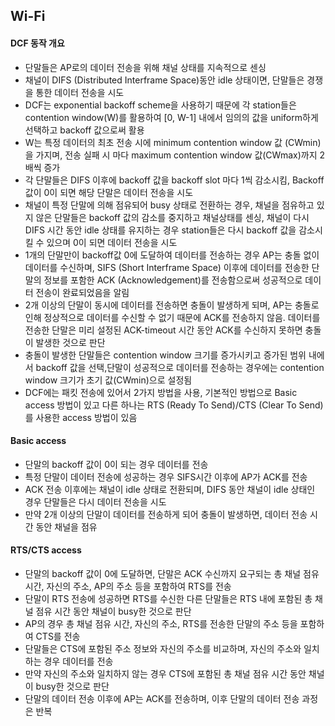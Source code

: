 ## Wi-Fi

#### DCF 동작 개요
- 단말들은 AP로의 데이터 전송을 위해 채널 상태를 지속적으로 센싱
- 채널이 DIFS (Distributed Interframe Space)동안 idle 상태이면, 단말들은 경쟁을 통한 데이터 전송을 시도
- DCF는 exponential backoff scheme을 사용하기 때문에 각 station들은 contention window(W)를 활용하여 [0, W-1] 내에서 임의의 값을 uniform하게 선택하고 backoff 값으로써 활용
- W는 특정 데이터의 최초 전송 시에 minimum contention window 값 (CWmin)을 가지며, 전송 실패 시 마다 maximum contention window 값(CWmax)까지 2배씩 증가
- 각 단말들은 DIFS 이후에 backoff 값을 backoff slot 마다 1씩 감소시킴, Backoff 값이 0이 되면 해당 단말은 데이터 전송을 시도
- 채널이 특정 단말에 의해 점유되어 busy 상태로 전환하는 경우, 채널을 점유하고 있지 않은 단말들은 backoff 값의 감소를 중지하고 채널상태를 센싱, 채널이 다시 DIFS 시간 동안 idle 상태를 유지하는 경우 station들은 다시 backoff 값을 감소시킬 수 있으며 0이 되면 데이터 전송을 시도
- 1개의 단말만이 backoff값 0에 도달하여 데이터를 전송하는 경우 AP는 충돌 없이 데이터를 수신하며, SIFS (Short Interframe Space) 이후에 데이터를 전송한 단말의 정보를 포함한 ACK (Acknowledgement)를 전송함으로써 성공적으로 데이터 전송이 완료되었음을 알림
- 2개 이상의 단말이 동시에 데이터를 전송하면 충돌이 발생하게 되며, AP는 충돌로 인해 정상적으로 데이터를 수신할 수 없기 때문에 ACK를 전송하지 않음. 데이터를 전송한 단말은 미리 설정된 ACK-timeout 시간 동안 ACK를 수신하지 못하면 충돌이 발생한 것으로 판단
- 충돌이 발생한 단말들은 contention window 크기를 증가시키고 증가된 범위 내에서 backoff 값을 선택,단말이 성공적으로 데이터를 전송하는 경우에는 contention window 크기가 초기 값(CWmin)으로 설정됨
- DCF에는 패킷 전송에 있어서 2가지 방법을 사용, 기본적인 방법으로 Basic access 방법이 있고 다른 하나는 RTS (Ready To Send)/CTS (Clear To Send)를 사용한 access 방법이 있음

#### Basic access
- 단말의 backoff 값이 0이 되는 경우 데이터를 전송
- 특정 단말이 데이터 전송에 성공하는 경우 SIFS시간 이후에 AP가 ACK를 전송
- ACK 전송 이후에는 채널이 idle 상태로 전환되며, DIFS 동안 채널이 idle 상태인 경우 단말들은 다시 데이터 전송을 시도
- 만약 2개 이상의 단말이 데이터를 전송하게 되어 충돌이 발생하면, 데이터 전송 시간 동안 채널을 점유




#### RTS/CTS access
- 단말의 backoff 값이 0에 도달하면, 단말은 ACK 수신까지 요구되는 총 채널 점유 시간, 자신의 주소, AP의 주소 등을 포함하여 RTS를 전송
- 단말이 RTS 전송에 성공하면 RTS를 수신한 다른 단말들은 RTS 내에 포함된 총 채널 점유 시간 동안 채널이 busy한 것으로 판단
- AP의 경우 총 채널 점유 시간, 자신의 주소, RTS를 전송한 단말의 주소 등을 포함하여 CTS를 전송
- 단말들은 CTS에 포함된 주소 정보와 자신의 주소를 비교하며, 자신의 주소와 일치하는 경우 데이터를 전송
- 만약 자신의 주소와 일치하지 않는 경우 CTS에 포함된 총 채널 점유 시간 동안 채널이 busy한 것으로 판단
- 단말의 데이터 전송 이후에 AP는 ACK를 전송하며, 이후 단말의 데이터 전송 과정은 반복

